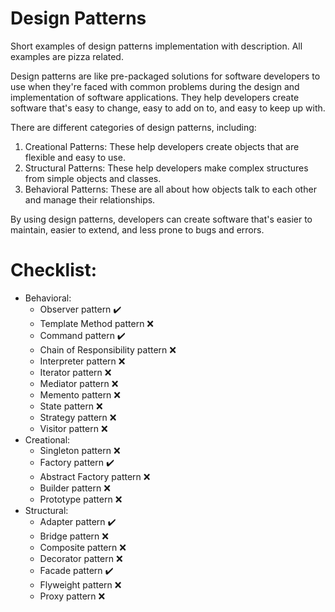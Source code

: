 # Design Patterns
Short examples of design patterns implementation with description. All examples are pizza related.

Design patterns are like pre-packaged solutions for software developers to use when they're faced with common problems during the design and implementation of software applications. They help developers create software that's easy to change, easy to add on to, and easy to keep up with.

There are different categories of design patterns, including:

 1. Creational Patterns: These help developers create objects that are flexible and easy to use.
 2. Structural Patterns: These help developers make complex structures from simple objects and classes.
 3. Behavioral Patterns: These are all about how objects talk to each other and manage their relationships.

By using design patterns, developers can create software that's easier to maintain, easier to extend, and less prone to bugs and errors.

# Checklist:

* Behavioral:
  * Observer pattern :heavy_check_mark:
  * Template Method pattern :x:
  * Command pattern :heavy_check_mark:
  * Chain of Responsibility pattern :x:
  * Interpreter pattern :x:
  * Iterator pattern :x:
  * Mediator pattern :x:
  * Memento pattern :x:
  * State pattern :x:
  * Strategy pattern :x:
  * Visitor pattern :x:
* Creational:
  * Singleton pattern :x:
  * Factory pattern :heavy_check_mark:
  * Abstract Factory pattern :x:
  * Builder pattern :x:
  * Prototype pattern :x:
* Structural:
  * Adapter pattern :heavy_check_mark:
  * Bridge pattern :x:
  * Composite pattern :x:
  * Decorator pattern :x:
  * Facade pattern :heavy_check_mark:
  * Flyweight pattern :x:
  * Proxy pattern :x:

